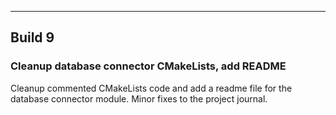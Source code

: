 ---

## Build 9
### Cleanup database connector CMakeLists, add README

Cleanup commented CMakeLists code and add a readme file for the database connector module.
Minor fixes to the project journal.
